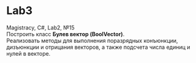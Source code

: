 # Lab3
Magistracy, C#, Lab2, №15  
Построить класс **Булев вектор (BoolVector)**.   
Реализовать методы для выполнения поразрядных конъюнкции, дизъюнкции и отрицания векторов, а также подсчета числа единиц и нулей в векторе.
